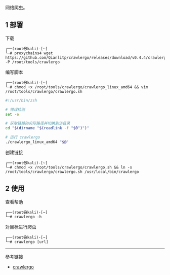 网络爬虫。

## 1 部署

下载

```shell
┌──(root㉿kali)-[~]
└─# proxychains4 wget https://github.com/Qianlitp/crawlergo/releases/download/v0.4.4/crawlergo_linux_amd64 -P /root/tools/crawlergo
```

编写脚本

```shell
┌──(root㉿kali)-[~]
└─# chmod +x /root/tools/crawlergo/crawlergo_linux_amd64 && vim /root/tools/crawlergo/crawlergo.sh
```

```sh
#!/usr/bin/zsh

# 错误检测
set -e

# 获取链接的实际路径并切换到该目录
cd "$(dirname "$(readlink -f "$0")")"

# 运行 crawlergo
./crawlergo_linux_amd64 "$@"
```

创建链接

```shell
┌──(root㉿kali)-[~]
└─# chmod +x /root/tools/crawlergo/crawlergo.sh && ln -s /root/tools/crawlergo/crawlergo.sh /usr/local/bin/crawlergo
```

## 2 使用

查看帮助

```shell
┌──(root㉿kali)-[~]
└─# crawlergo -h
```

对目标进行爬虫

```shell
┌──(root㉿kali)-[~]
└─# crawlergo [url]
```

---

参考链接

- [crawlergo](https://github.com/Qianlitp/crawlergo)
